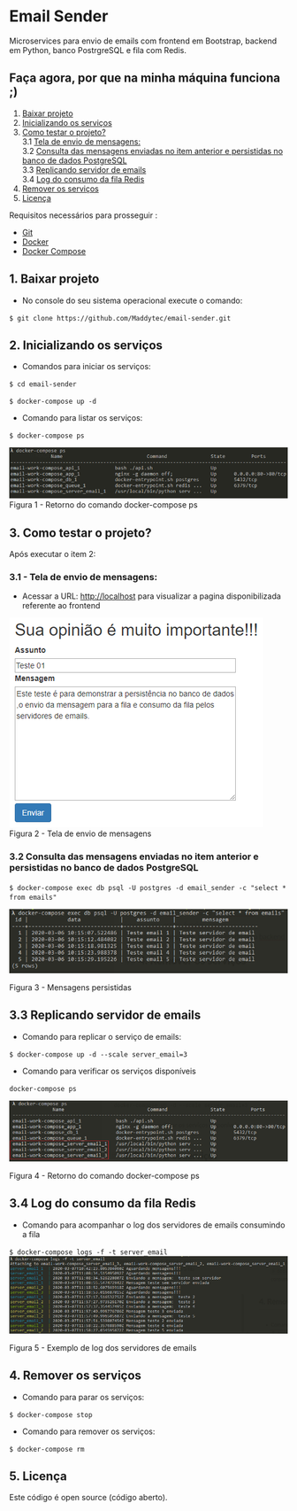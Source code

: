 # Email Sender

Microservices para envio de emails com frontend em Bootstrap, backend em Python, banco PostrgreSQL e fila com Redis.

## Faça agora, por que na minha máquina funciona ;)
1. [Baixar projeto](#1-baixar-projeto)
2. [Inicializando os serviços](#2-inicializando-os-serviços)
3. [Como testar o projeto?](#3-como-testar-o-projeto)
<br>3.1 [Tela de envio de mensagens:](#31---tela-de-envio-de-mensagens)
<br>3.2 [Consulta das mensagens enviadas no item anterior e persistidas no banco de dados PostgreSQL](#32-consulta-das-mensagens-enviadas-no-item-anterior-e-persistidas-no-banco-de-dados-postgresql)
<br>3.3 [Replicando servidor de emails](#33-replicando-servidor-de-emails)
<br>3.4 [Log do consumo da fila Redis](#34-log-do-consumo-da-fila-redis)
4. [Remover os serviços](#4-remover-os-servi%C3%A7os)
5. [Licença](#5-licença)


Requisitos necessários para prosseguir :
*  [Git](https://git-scm.com/downloads)
*  [Docker](https://docs.docker.com/get-docker/)
*  [Docker Compose](https://docs.docker.com/compose/install/)

## 1. Baixar projeto
- No console do seu sistema operacional execute o comando: 

`$ git clone https://github.com/Maddytec/email-sender.git`
 

## 2. Inicializando os serviços

 - Comandos para iniciar os serviços:

`$ cd email-sender`

`$ docker-compose up -d`

- Comando para listar os serviços:

`$ docker-compose ps`

![Figura 1 - Retorno do comando docker-compose ps](image/ps.png)
Figura 1 - Retorno do comando docker-compose ps

## 3. Como testar o projeto?

Após executar o item 2:
  
### 3.1 - Tela de envio de mensagens:

 - Acessar a URL: [http://localhost](http://localhost) para visualizar a pagina disponibilizada referente ao frontend

![Figura 2 - Tela de envio de mensagem](image/mensagem.png)
 Figura 2 - Tela de envio de  mensagens
  
### 3.2 Consulta das mensagens enviadas no item anterior e persistidas no banco de dados PostgreSQL

`$ docker-compose exec db psql -U postgres -d email_sender -c "select * from emails"`

![Mensagens persistidas](image/select.png)
  
 Figura 3 - Mensagens persistidas

## 3.3 Replicando servidor de emails
- Comando para replicar o serviço de emails:

`$ docker-compose up -d --scale server_email=3`

- Comando para verificar os serviços disponíveis

`docker-compose ps`    

![Figura 4 - Retorno do comando docker-compose ps](image/emails.png)

Figura 4 - Retorno do comando docker-compose ps

## 3.4 Log do consumo da fila Redis
- Comando para acompanhar o log dos servidores de emails consumindo a fila

`$ docker-compose logs -f -t server_email` 
  ![Figura 5 - Retorno do comando](image/log.png)

Figura 5 - Exemplo de log dos servidores de emails
 
## 4. Remover os serviços
- Comando para parar os serviços:

`$ docker-compose stop`

- Comando para remover os serviços:

`$ docker-compose rm`

## 5. Licença

Este código é open source (código aberto).

